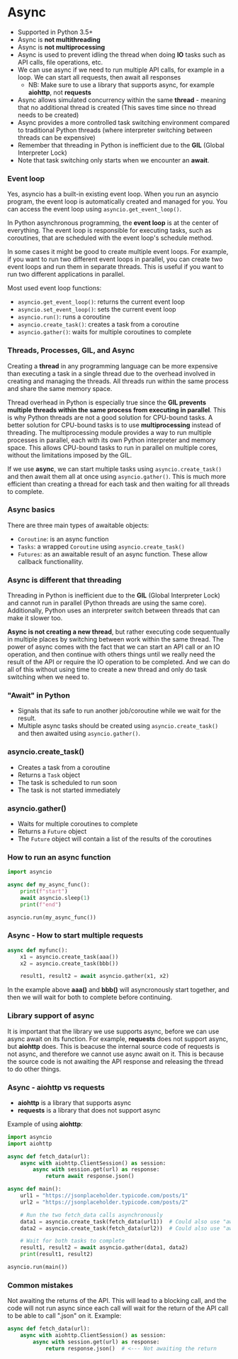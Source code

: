 
# Async
* Supported in Python 3.5+
* Async is **not multithreading**
* Async is **not multiprocessing**
* Async is used to prevent idling the thread when doing **IO** tasks such as API calls, file operations, etc.
* We can use async if we need to run multiple API calls, for example in a loop. We can start all requests, then await all responses
    * NB: Make sure to use a library that supports async, for example **aiohttp**, not **requests**
* Async allows simulated concurrency within the same **thread** - meaning that no additional thread is created (This saves time since no thread needs to be created)
* Async provides a more controlled task switching environment compared to traditional Python threads (where interpreter switching between threads can be expensive)
* Remember that threading in Python is inefficient due to the **GIL** (Global Interpreter Lock)
* Note that task switching only starts when we encounter an **await**.


### Event loop
Yes, asyncio has a built-in existing event loop. When you run an asyncio program, the event loop is automatically created and managed for you. You can access the event loop using `asyncio.get_event_loop()`.

In Python asynchronous programming, the **event loop** is at the center of everything. The event loop is responsible for executing tasks, such as coroutines, that are scheduled with the event loop's schedule method.

In some cases it might be good to create multiple event loops. For example, if you want to run two different event loops in parallel, you can create two event loops and run them in separate threads. This is useful if you want to run two different applications in parallel.

Most used event loop functions:
* `asyncio.get_event_loop()`: returns the current event loop
* `asyncio.set_event_loop()`: sets the current event loop
* `asyncio.run()`: runs a coroutine
* `asyncio.create_task()`: creates a task from a coroutine
* `asyncio.gather()`: waits for multiple coroutines to complete


### Threads, Processes, GIL, and Async
Creating a **thread** in any programming language can be more expensive than executing a task in a single thread due to the overhead involved in creating and managing the threads. All threads run within the same process and share the same memory space.

Thread overhead in Python is especially true since the **GIL prevents multiple threads within the same process from executing in parallel**. This is why Python threads are not a good solution for CPU-bound tasks. A better solution for CPU-bound tasks is to use **multiprocessing** instead of threading. The multiprocessing module provides a way to run multiple processes in parallel, each with its own Python interpreter and memory space. This allows CPU-bound tasks to run in parallel on multiple cores, without the limitations imposed by the GIL.

If we use **async**, we can start multiple tasks using `asyncio.create_task()` and then await them all at once using `asyncio.gather()`. This is much more efficient than creating a thread for each task and then waiting for all threads to complete.


### Async basics
There are three main types of awaitable objects:
* `Coroutine`: is an async function
* `Tasks`: a wrapped `Coroutine` using `asyncio.create_task()`
* `Futures`: as an awaitable result of an async function. These allow callback functionallity.


### Async is different that threading
Threading in Python is inefficient due to the **GIL** (Global Interpreter Lock) and cannot run in parallel (Python threads are using the same core). Additionally, Python uses an interpreter switch between threads that can make it slower too.

**Async is not creating a new thread**, but rather executing code sequentually in multiple places by switching between work within the same thread. The power of async comes with the fact that we can start an API call or an IO operation, and then continue with others things until we really need the result of the API or require the IO operation to be completed. And we can do all of this without using time to create a new thread and only do task switching when we need to.


### "Await" in Python
* Signals that its safe to run another job/coroutine while we wait for the result.
* Multiple async tasks should be created using `asyncio.create_task()` and then awaited using `asyncio.gather()`.


### asyncio.create_task()
* Creates a task from a coroutine
* Returns a `Task` object
* The task is scheduled to run soon
* The task is not started immediately


### asyncio.gather()
* Waits for multiple coroutines to complete
* Returns a `Future` object
* The `Future` object will contain a list of the results of the coroutines


### How to run an async function
```python
import asyncio

async def my_async_func():
    print(f"start")
    await asyncio.sleep(1)
    print(f"end")

asyncio.run(my_async_func())
```


### Async - How to start multiple requests
```python
async def myfunc():
    x1 = asyncio.create_task(aaa())
    x2 = asyncio.create_task(bbb())

    result1, result2 = await asyncio.gather(x1, x2)
```
In the example above **aaa()** and **bbb()** will asyncronously start together, and then we will wait for both to complete before continuing.


### Library support of async
It is important that the library we use supports async, before we can use async await on its function. For example, **requests** does not support async, but **aiohttp** does. This is beacuse the internal source code of requests is not async, and therefore we cannot use async await on it. This is because the source code is not awaiting the API response and releasing the thread to do other things.


### Async - aiohttp vs requests
* **aiohttp** is a library that supports async
* **requests** is a library that does not support async

Example of using **aiohttp**:
```python
import asyncio
import aiohttp

async def fetch_data(url):
    async with aiohttp.ClientSession() as session:
        async with session.get(url) as response:
            return await response.json()

async def main():
    url1 = "https://jsonplaceholder.typicode.com/posts/1"
    url2 = "https://jsonplaceholder.typicode.com/posts/2"

    # Run the two fetch_data calls asynchronously
    data1 = asyncio.create_task(fetch_data(url1))  # Could also use "await fetch_data(url1)"
    data2 = asyncio.create_task(fetch_data(url2))  # Could also use "await fetch_data(url2)"

    # Wait for both tasks to complete
    result1, result2 = await asyncio.gather(data1, data2)
    print(result1, result2)

asyncio.run(main())
```


### Common mistakes
Not awaiting the returns of the API.
This will lead to a blocking call, and the code will not run async since each call will wait for the return of the API call to be able to call ".json" on it.
Example:
```python
async def fetch_data(url):
    async with aiohttp.ClientSession() as session:
        async with session.get(url) as response:
            return response.json()  # <--- Not awaiting the return
```
